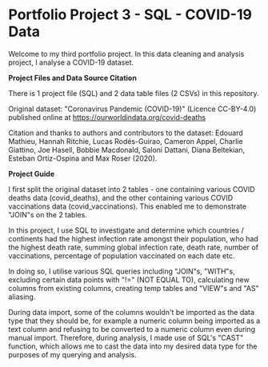 # Portfolio Project 3 - SQL - COVID-19 Data

Welcome to my third portfolio project. In this data cleaning and analysis project, I analyse a COVID-19 dataset.

**Project Files and Data Source Citation**

There is 1 project file (SQL) and 2 data table files (2 CSVs) in this repository.

Original dataset: "Coronavirus Pandemic (COVID-19)" (Licence CC-BY-4.0) published online at https://ourworldindata.org/covid-deaths

Citation and thanks to authors and contributors to the dataset: Edouard Mathieu, Hannah Ritchie, Lucas Rodés-Guirao, Cameron Appel, Charlie Giattino, Joe Hasell, Bobbie Macdonald, Saloni Dattani, Diana Beltekian, Esteban Ortiz-Ospina and Max Roser (2020).

**Project Guide**

I first split the original dataset into 2 tables - one containing various COVID deaths data (covid_deaths), and the other containing various COVID vaccinations data (covid_vaccinations). This enabled me to demonstrate "JOIN"s on the 2 tables.

In this project, I use SQL to investigate and determine which countries / continents had the highest infection rate amongst their population, who had the highest death rate, summing global infection rate, death rate, number of vaccinations, percentage of population vaccinated on each date etc.

In doing so, I utilise various SQL queries including "JOIN"s, "WITH"s, excluding certain data points with "!=" (NOT EQUAL TO), calculating new columns from existing columns, creating temp tables and "VIEW"s and "AS" aliasing.

During data import, some of the columns wouldn't be imported as the data type that they should be, for example a numeric column being imported as a text column and refusing to be converted to a numeric column even during manual import. Therefore, during analysis, I made use of SQL's "CAST" function, which allows me to cast the data into my desired data type for the purposes of my querying and analysis.
